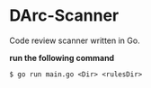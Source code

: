 # DArc-Scanner
Code review scanner written in Go.

**run the following command**

`$ go run main.go <Dir> <rulesDir>`
